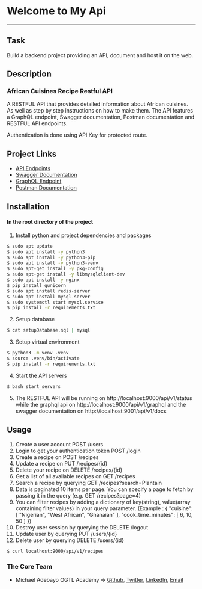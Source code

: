 # Welcome to My Api
***

## Task
Build a backend project providing an API, document and host it on the web.

## Description
### African Cuisines Recipe Restful API
A RESTFUL API that provides detailed information about African cuisines. As well as step by step instructions on how to make them. The API features a GraphQL endpoint, Swagger documentation, Postman documentation and RESTFUL API endpoints.

Authentication is done using API Key for protected route.

## Project Links

- [API Endpoints](https://acr-api.mikerock.tech/api/v1/status)
- [Swagger Documentation](https://acr-api.mikerock.tech/api/v1/docs)
- [GraphQL Endpoint](https://acr-api.mikerock.tech/api/v1/graphql)
- [Postman Documentation](https://documenter.getpostman.com/view/30168355/2s9YJf126k)



## Installation
#### In the root directory of the project
1. Install python and project dependencies and packages
```bash
$ sudo apt update
$ sudo apt install -y python3
$ sudo apt install -y python3-pip
$ sudo apt install -y python3-venv
$ sudo apt-get install -y pkg-config
$ sudo apt-get install -y libmysqlclient-dev
$ sudo apt install -y nginx
$ pip install gunicorn
$ sudo apt install redis-server
$ sudo apt install mysql-server
$ sudo systemctl start mysql.service
$ pip install -r requirements.txt
```
2. Setup database
```bash
$ cat setupDatabase.sql | mysql
```
3. Setup virtual environment
```bash
$ python3 -m venv .venv
$ source .venv/bin/activate
$ pip install -r requirements.txt
```
4. Start the API servers
```bash
$ bash start_servers
```
5. The RESTFUL API will be running on http://localhost:9000/api/v1/status while the graphql api on http://localhost:9000/api/v1/graphql and the swagger documentation on http://localhost:9001/api/v1/docs


## Usage
1. Create a user account POST /users
2. Login to get your authentication token POST /login
3. Create a recipe on POST /recipes
4. Update a recipe on PUT /recipes/{id}
5. Delete your recipe on DELETE /recipes/{id}
6. Get a list of all available recipes on GET /recipes
7. Search a recipe by querying GET /recipes?search=Plantain
8. Data is paginated 10 items per page. You can specify a page to fetch by passing it in the query (e.g. GET /recipes?page=4)
9. You can filter recipes by adding a dictionary of key(string), value(array containing filter values) in your query parameter. (Example : { "cuisine": [ "Nigerian", "West African", "Ghanaian" ], "cook_time_minutes": [ 6, 10, 50 ] })
10. Destroy user session by querying the DELETE /logout
11. Update user by querying PUT /users/{id}
12. Delete user by querying DELETE /users/{id}


```bash
$ curl localhost:9000/api/v1/recipes
```

### The Core Team
- Michael Adebayo OGTL Academy => <a href="https://github.com/MikeRock51">Github</a>,
<a href="https://twitter.com/Mike_Rock1">Twitter</a>,
<a href="https://www.linkedin.com/in/michael-adebayo-637507251/">LinkedIn</a>,
<a href="mailto:mikerockmusic51@gmail.com">Email</a>
